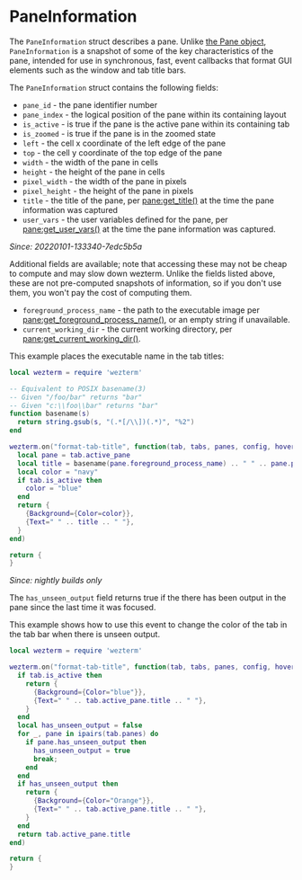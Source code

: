 # PaneInformation

The `PaneInformation` struct describes a pane.  Unlike [the Pane
object](pane/index.md), `PaneInformation` is a snapshot of some of
the key characteristics of the pane, intended for use in synchronous, fast,
event callbacks that format GUI elements such as the window and tab title bars.

The `PaneInformation` struct contains the following fields:

* `pane_id` - the pane identifier number
* `pane_index` - the logical position of the pane within its containing layout
* `is_active` - is true if the pane is the active pane within its containing tab
* `is_zoomed` - is true if the pane is in the zoomed state
* `left` - the cell x coordinate of the left edge of the pane
* `top` - the cell y coordinate of the top edge of the pane
* `width` - the width of the pane in cells
* `height` - the height of the pane in cells
* `pixel_width` - the width of the pane in pixels
* `pixel_height` - the height of the pane in pixels
* `title` - the title of the pane, per [pane:get_title()](pane/get_title.md) at the time the pane information was captured
* `user_vars` - the user variables defined for the pane, per [pane:get_user_vars()](pane/get_user_vars.md) at the time the pane information was captured.

*Since: 20220101-133340-7edc5b5a*

Additional fields are available; note that accessing these may not be cheap to
compute and may slow down wezterm.  Unlike the fields listed above, these are
not pre-computed snapshots of information, so if you don't use them, you won't
pay the cost of computing them.

* `foreground_process_name` - the path to the executable image per [pane:get_foreground_process_name()](pane/get_foreground_process_name.md), or an empty string if unavailable.
* `current_working_dir` - the current working directory, per [pane:get_current_working_dir()](pane/get_current_working_dir.md). 

This example places the executable name in the tab titles:

```lua
local wezterm = require 'wezterm'

-- Equivalent to POSIX basename(3)
-- Given "/foo/bar" returns "bar"
-- Given "c:\\foo\\bar" returns "bar"
function basename(s)
  return string.gsub(s, "(.*[/\\])(.*)", "%2")
end

wezterm.on("format-tab-title", function(tab, tabs, panes, config, hover, max_width)
  local pane = tab.active_pane
  local title = basename(pane.foreground_process_name) .. " " .. pane.pane_id
  local color = "navy"
  if tab.is_active then
    color = "blue"
  end
  return {
    {Background={Color=color}},
    {Text=" " .. title .. " "},
  }
end)

return {
}
```

*Since: nightly builds only*

The `has_unseen_output` field returns true if the there has been output
in the pane since the last time it was focused.

This example shows how to use this event to change the color of the
tab in the tab bar when there is unseen output.

```lua
local wezterm = require 'wezterm'

wezterm.on("format-tab-title", function(tab, tabs, panes, config, hover, max_width)
  if tab.is_active then
    return {
      {Background={Color="blue"}},
      {Text=" " .. tab.active_pane.title .. " "},
    }
  end
  local has_unseen_output = false
  for _, pane in ipairs(tab.panes) do
    if pane.has_unseen_output then
      has_unseen_output = true
      break;
    end
  end
  if has_unseen_output then
    return {
      {Background={Color="Orange"}},
      {Text=" " .. tab.active_pane.title .. " "},
    }
  end
  return tab.active_pane.title
end)

return {
}
```
